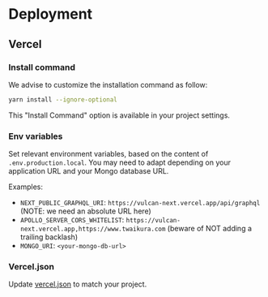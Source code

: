 # Deployment

## Vercel

### Install command

We advise to customize the installation command as follow:

```sh
yarn install --ignore-optional
```

This "Install Command" option is available in your project settings.

### Env variables

Set relevant environment variables, based on the content of `.env.production.local`. You may need to adapt depending on your application URL and your Mongo database URL.

Examples:

- `NEXT_PUBLIC_GRAPHQL_URI`: `https://vulcan-next.vercel.app/api/graphql` (NOTE: we need an absolute URL here)
- `APOLLO_SERVER_CORS_WHITELIST`: `https://vulcan-next.vercel.app,https://www.twaikura.com` (beware of NOT adding a trailing backlash)
- `MONGO_URI`: `<your-mongo-db-url>`

### Vercel.json

Update [vercel.json](https://vercel.com/docs/configuration) to match your project.
